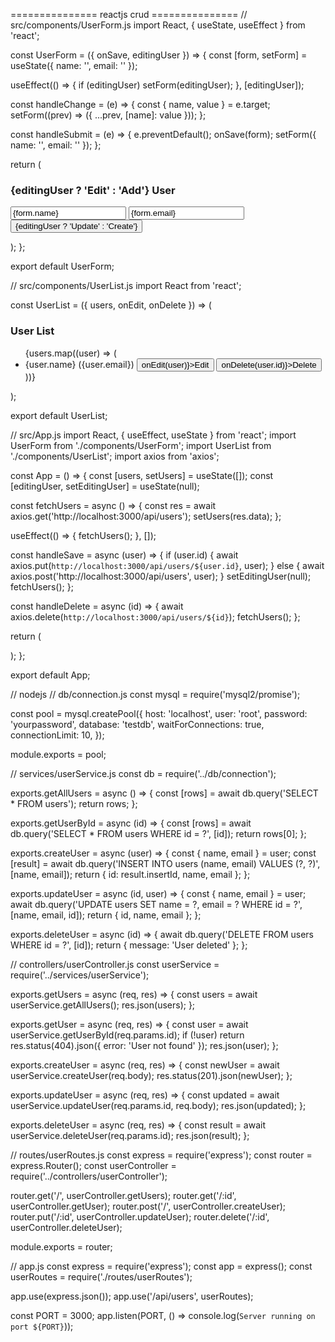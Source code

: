 =============== reactjs crud ===============
// src/components/UserForm.js
import React, { useState, useEffect } from 'react';

const UserForm = ({ onSave, editingUser }) => {
  const [form, setForm] = useState({ name: '', email: '' });

  useEffect(() => {
    if (editingUser) setForm(editingUser);
  }, [editingUser]);

  const handleChange = (e) => {
    const { name, value } = e.target;
    setForm((prev) => ({ ...prev, [name]: value }));
  };

  const handleSubmit = (e) => {
    e.preventDefault();
    onSave(form);
    setForm({ name: '', email: '' });
  };

  return (
    <form onSubmit={handleSubmit}>
      <h3>{editingUser ? 'Edit' : 'Add'} User</h3>
      <input name="name" value={form.name} onChange={handleChange} placeholder="Name" required />
      <input name="email" value={form.email} onChange={handleChange} placeholder="Email" required />
      <button type="submit">{editingUser ? 'Update' : 'Create'}</button>
    </form>
  );
};

export default UserForm;


// src/components/UserList.js
import React from 'react';

const UserList = ({ users, onEdit, onDelete }) => (
  <div>
    <h3>User List</h3>
    <ul>
      {users.map((user) => (
        <li key={user.id}>
          {user.name} ({user.email})
          <button onClick={() => onEdit(user)}>Edit</button>
          <button onClick={() => onDelete(user.id)}>Delete</button>
        </li>
      ))}
    </ul>
  </div>
);

export default UserList;


// src/App.js
import React, { useEffect, useState } from 'react';
import UserForm from './components/UserForm';
import UserList from './components/UserList';
import axios from 'axios';

const App = () => {
  const [users, setUsers] = useState([]);
  const [editingUser, setEditingUser] = useState(null);

  const fetchUsers = async () => {
    const res = await axios.get('http://localhost:3000/api/users');
    setUsers(res.data);
  };

  useEffect(() => {
    fetchUsers();
  }, []);

  const handleSave = async (user) => {
    if (user.id) {
      await axios.put(`http://localhost:3000/api/users/${user.id}`, user);
    } else {
      await axios.post('http://localhost:3000/api/users', user);
    }
    setEditingUser(null);
    fetchUsers();
  };

  const handleDelete = async (id) => {
    await axios.delete(`http://localhost:3000/api/users/${id}`);
    fetchUsers();
  };

  return (
    <div className="App">
      <UserForm onSave={handleSave} editingUser={editingUser} />
      <UserList users={users} onEdit={setEditingUser} onDelete={handleDelete} />
    </div>
  );
};

export default App;


// nodejs
// db/connection.js
const mysql = require('mysql2/promise');

const pool = mysql.createPool({
  host: 'localhost',
  user: 'root',
  password: 'yourpassword',
  database: 'testdb',
  waitForConnections: true,
  connectionLimit: 10,
});

module.exports = pool;

// services/userService.js
const db = require('../db/connection');

exports.getAllUsers = async () => {
  const [rows] = await db.query('SELECT * FROM users');
  return rows;
};

exports.getUserById = async (id) => {
  const [rows] = await db.query('SELECT * FROM users WHERE id = ?', [id]);
  return rows[0];
};

exports.createUser = async (user) => {
  const { name, email } = user;
  const [result] = await db.query('INSERT INTO users (name, email) VALUES (?, ?)', [name, email]);
  return { id: result.insertId, name, email };
};

exports.updateUser = async (id, user) => {
  const { name, email } = user;
  await db.query('UPDATE users SET name = ?, email = ? WHERE id = ?', [name, email, id]);
  return { id, name, email };
};

exports.deleteUser = async (id) => {
  await db.query('DELETE FROM users WHERE id = ?', [id]);
  return { message: 'User deleted' };
};


// controllers/userController.js
const userService = require('../services/userService');

exports.getUsers = async (req, res) => {
  const users = await userService.getAllUsers();
  res.json(users);
};

exports.getUser = async (req, res) => {
  const user = await userService.getUserById(req.params.id);
  if (!user) return res.status(404).json({ error: 'User not found' });
  res.json(user);
};

exports.createUser = async (req, res) => {
  const newUser = await userService.createUser(req.body);
  res.status(201).json(newUser);
};

exports.updateUser = async (req, res) => {
  const updated = await userService.updateUser(req.params.id, req.body);
  res.json(updated);
};

exports.deleteUser = async (req, res) => {
  const result = await userService.deleteUser(req.params.id);
  res.json(result);
};



// routes/userRoutes.js
const express = require('express');
const router = express.Router();
const userController = require('../controllers/userController');

router.get('/', userController.getUsers);
router.get('/:id', userController.getUser);
router.post('/', userController.createUser);
router.put('/:id', userController.updateUser);
router.delete('/:id', userController.deleteUser);

module.exports = router;


// app.js
const express = require('express');
const app = express();
const userRoutes = require('./routes/userRoutes');

app.use(express.json());
app.use('/api/users', userRoutes);

const PORT = 3000;
app.listen(PORT, () => console.log(`Server running on port ${PORT}`));
